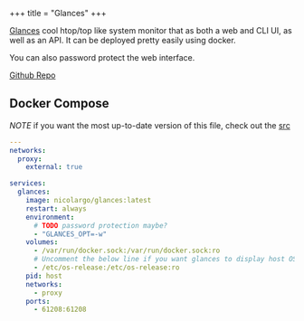 +++
title = "Glances"
+++

[Glances](https://nicolargo.github.io/glances/) cool htop/top like system monitor that as both a web and CLI UI, as well as an API. It can be deployed pretty easily using docker.

You can also password protect the web interface.

[Github Repo](https://github.com/nicolargo/glances)

## Docker Compose 

*NOTE* if you want the most up-to-date version of this file, check out the [src](https://github.com/scottross123/home-server/blob/master/apps/glances/compose.yaml)

```yaml
---
networks:
  proxy:
    external: true

services:
  glances:
    image: nicolargo/glances:latest
    restart: always
    environment:
      # TODO password protection maybe?
      - "GLANCES_OPT=-w"
    volumes:
      - /var/run/docker.sock:/var/run/docker.sock:ro
      # Uncomment the below line if you want glances to display host OS detail instead of container's
      - /etc/os-release:/etc/os-release:ro
    pid: host    
    networks:
      - proxy
    ports: 
      - 61208:61208
```
